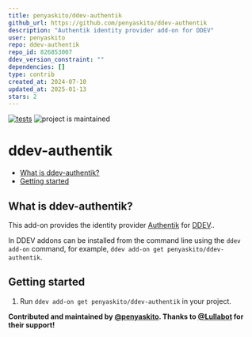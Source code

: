 ```yaml
---
title: penyaskito/ddev-authentik
github_url: https://github.com/penyaskito/ddev-authentik
description: "Authentik identity provider add-on for DDEV"
user: penyaskito
repo: ddev-authentik
repo_id: 826853007
ddev_version_constraint: ""
dependencies: []
type: contrib
created_at: 2024-07-10
updated_at: 2025-01-13
stars: 2
---
```


[![tests](https://github.com/penyaskito/ddev-authentik/actions/workflows/tests.yml/badge.svg)](https://github.com/penyaskito/ddev-authentik/actions/workflows/tests.yml) ![project is maintained](https://img.shields.io/maintenance/yes/2025.svg)

# ddev-authentik <!-- omit in toc -->

* [What is ddev-authentik?](#what-is-ddev-authentik)
* [Getting started](#getting-started)

## What is ddev-authentik?

This add-on provides the identity provider [Authentik](https://docs.goauthentik.io/docs/) for [DDEV](https://ddev.readthedocs.io)..

In DDEV addons can be installed from the command line using the `ddev add-on` command, for example, `ddev add-on get penyaskito/ddev-authentik`.

## Getting started

1. Run `ddev add-on get penyaskito/ddev-authentik` in your project.


**Contributed and maintained by [@penyaskito](https://github.com/penyaskito). Thanks to [@Lullabot](https://github.com/lullabot) for their support!**

